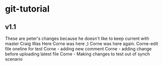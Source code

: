 # git-tutorial
## v1.1
These are peter's changes because he doesn't like to keep current with master
Craig Was Here
Corne was here ;)
Corne was here again. 
Corne-edit file oneline for test
Corne - adding new comment
Corne - adding change before uploading latest file 
Corne - Making changes to test out of synch scenario 
